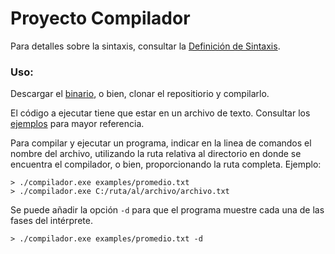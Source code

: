 # Proyecto Compilador

Para detalles sobre la sintaxis, consultar la [Definición de Sintaxis](Definicion_Sintaxis.pdf).

### Uso:
Descargar el [binario](link), o bien, clonar el repositiorio y compilarlo.

El código a ejecutar tiene que estar en un archivo de texto. Consultar los [ejemplos](examples/) para mayor referencia.

Para compilar y ejecutar un programa, indicar en la linea de comandos el nombre del archivo, utilizando la ruta relativa al directorio en donde se encuentra el compilador, o bien, proporcionando la ruta completa.
Ejemplo:

```
> ./compilador.exe examples/promedio.txt
> ./compilador.exe C:/ruta/al/archivo/archivo.txt
```

Se puede añadir la opción `-d` para que el programa muestre cada una de las fases del intérprete.
```
> ./compilador.exe examples/promedio.txt -d
```